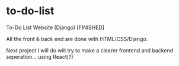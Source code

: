 # to-do-list
To-Do List Website (Django) [FINISHED]

All the front & back end are done with HTML/CSS/Django.

Next project I will do will try to make a clearer frontend and backend seperation... using React(?)
